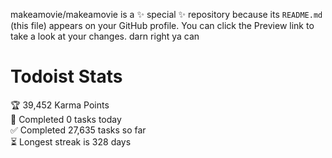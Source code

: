 makeamovie/makeamovie is a ✨ special ✨ repository because its `README.md` (this file) appears on your GitHub profile.
You can click the Preview link to take a look at your changes. darn right ya can

# Todoist Stats

<!-- TODO-IST:START -->
🏆  39,452 Karma Points           
🌸  Completed 0 tasks today           
✅  Completed 27,635 tasks so far           
⏳  Longest streak is 328 days
<!-- TODO-IST:END -->